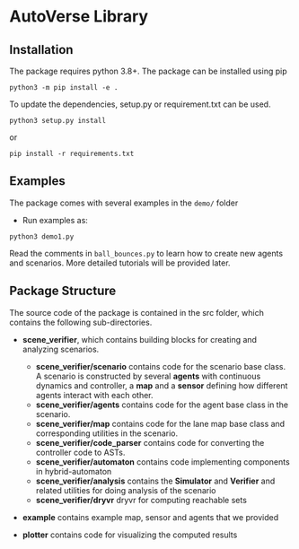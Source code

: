 # AutoVerse Library
## Installation
The package requires python 3.8+. The package can be installed using pip

```
python3 -m pip install -e .
```
To update the dependencies, setup.py or requirement.txt can be used.

```
python3 setup.py install
```
or
```
pip install -r requirements.txt
```

## Examples
The package comes with several examples in the  ```demo/``` folder
- Run examples as:

```
python3 demo1.py
```

Read the comments in ```ball_bounces.py``` to learn how to create new agents and scenarios. More detailed tutorials will be provided later.

## Package Structure

The source code of the package is contained in the src folder, which contains the following sub-directories.

- **scene_verifier**, which contains building blocks for creating and analyzing scenarios.
  
  - **scene_verifier/scenario** contains code for the scenario base class. A scenario is constructed by several **agents** with continuous dynamics and controller, a **map** and a **sensor** defining how different agents interact with each other.
  - **scene_verifier/agents** contains code for the agent base class in the scenario. 
  - **scene_verifier/map** contains code for the lane map base class and corresponding utilities in the scenario.
  - **scene_verifier/code_parser** contains code for converting the controller code to ASTs. 
  - **scene_verifier/automaton** contains code implementing components in hybrid-automaton
  - **scene_verifier/analysis** contains the **Simulator** and **Verifier** and related utilities for doing analysis of the scenario
  - **scene_verifier/dryvr** dryvr for computing reachable sets


- **example** contains example map, sensor and agents that we provided


- **plotter** contains code for visualizing the computed results
